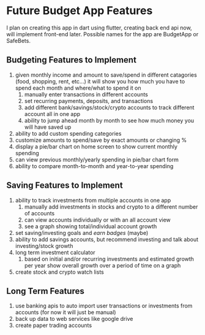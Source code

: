 # Future Budget App Features

I plan on creating this app in dart using flutter, creating back end api now, will implement front-end later. Possible names for the app are BudgetApp or SafeBets.

## Budgeting Features to Implement

1. given monthly income and amount to save/spend in different catagories (food, shopping, rent, etc...) it will show you how much you have to spend each month and where/what to spend it on
    1. manually enter transactions in different accounts
    2. set recurring payments, deposits, and transactions
    3. add different bank/savings/stock/crypto accounts to track different account all in one app
    4. ability to jump ahead month by month to see how much money you will have saved up
2. ability to add custom spending categories
3. customize amounts to spend/save by exact amounts or changing %
4. display a pie/bar chart on home screen to show current monthly spending
5. can view previous monthly/yearly spending in pie/bar chart form
6. ability to compare month-to-month and year-to-year spending

## Saving Features to Implement

1. ability to track investments from multiple accounts in one app
    1. manually add investments in stocks and crypto to a different number of accounts
    2. can view accounts individually or with an all account view
    3. see a graph showing total/individual account growth
2. set saving/investing goals and *earn badges* (maybe)
3. ability to add savings accounts, but recommend investing and talk about investing/stock growth
4. long term investment calculator
    1. based on initial and/or recurring investments and estimated growth per year show overall growth over a period of time on a graph
5. create stock and crypto watch lists

## Long Term Features

1. use banking apis to auto import user transactions or investments from accounts (for now it will just be manual)
2. back up data to web services like google drive
3. create paper trading accounts
